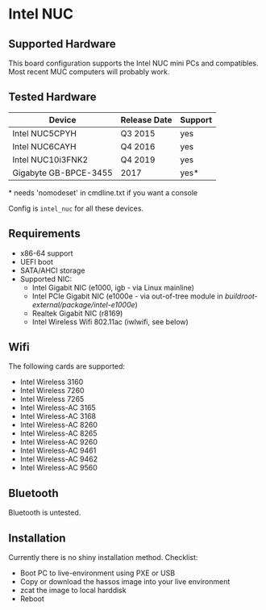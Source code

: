 # Intel NUC

## Supported Hardware

This board configuration supports the Intel NUC mini PCs and compatibles. Most recent MUC computers will probably work.

## Tested Hardware

| Device                | Release Date  | Support |
|-----------------------|---------------|---------|
| Intel NUC5CPYH        | Q3 2015       | yes     |
| Intel NUC6CAYH        | Q4 2016       | yes     |
| Intel NUC10i3FNK2     | Q4 2019       | yes     |
| Gigabyte GB-BPCE-3455 | 2017          | yes*    |

\* needs 'nomodeset' in cmdline.txt if you want a console

Config is `intel_nuc` for all these devices.

## Requirements
- x86-64 support
- UEFI boot
- SATA/AHCI storage
- Supported NIC:
  - Intel Gigabit NIC (e1000, igb - via Linux mainline)
  - Intel PCIe Gigabit NIC (e1000e - via out-of-tree module in *buildroot-external/package/intel-e1000e*)
  - Realtek Gigabit NIC (r8169)
  - Intel Wireless Wifi 802.11ac (iwlwifi, see below)


## Wifi

The following cards are supported:

- Intel Wireless 3160
- Intel Wireless 7260
- Intel Wireless 7265
- Intel Wireless-AC 3165
- Intel Wireless-AC 3168
- Intel Wireless-AC 8260
- Intel Wireless-AC 8265
- Intel Wireless-AC 9260
- Intel Wireless-AC 9461
- Intel Wireless-AC 9462
- Intel Wireless-AC 9560

## Bluetooth

Bluetooth is untested.

## Installation

Currently there is no shiny installation method. Checklist:
- Boot PC to live-environment using PXE or USB
- Copy or download the hassos image into your live environment
- zcat the image to local harddisk
- Reboot
